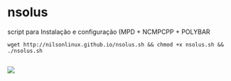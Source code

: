 # nsolus
script para
Instalação e configuração (MPD + NCMPCPP + POLYBAR
```
wget http://nilsonlinux.github.io/nsolus.sh && chmod +x nsolus.sh && ./nsolus.sh


```
![](https://i.ibb.co/wCbzrMB/nsolus.png)
